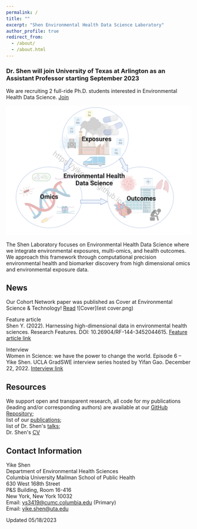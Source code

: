 ```yaml
---
permalink: /
title: ""
excerpt: "Shen Environmental Health Data Science Laboratory"
author_profile: true
redirect_from: 
  - /about/
  - /about.html
---
```


### Dr. Shen will join University of Texas at Arlington as an Assistant Professor starting September 2023

We are recruiting 2 full-ride Ph.D. students interested in Environmental Health Data Science. [Join](https://yikeshen.github.io//JoinShenLab/)

![](Theme_watermark.png)


The Shen Laboratory focuses on Environmental Health Data Science where we integrate environmental exposures, multi-omics, and health outcomes. We approach this framework through computational precision environmental health and biomarker discovery from high dimensional omics and environmental exposure data.


## News

Our Cohort Network paper was published as Cover at Environmental Science & Technology! [Read](https://pubs.acs.org/doi/abs/10.1021/acs.est.2c08174)
![Cover](est cover.png)

Feature article\
Shen Y. (2022). Harnessing high-dimensional data in environmental health sciences. Research Features. DOI: 10.26904/RF-144-3452044615. [Feature article link](https://researchfeatures.com/wp-content/uploads/2022/11/Yike-Shen.pdf)

Interview\
Women in Science: we have the power to change the world. Episode 6 – Yike Shen. UCLA GradSWE interview series hosted by Yifan Gao. December 22, 2022. [Interview link](https://www.youtube.com/watch?v=W0Nmf7P1KAM&ab_channel=GradSWEUCLA)


## Resources
We support open and transparent research, all code for my publications (leading and/or corresponding authors) are available at our [GitHub Repository](https://github.com/YikeShen?tab=repositories); \
list of our [publications](https://scholar.google.com/citations?hl=en&user=hLvLhVcAAAAJ&view_op=list_works&sortby=pubdate);\
list of Dr. Shen's [talks](https://yikeshen.github.io//talks/);\
Dr. Shen's [CV](https://github.com/YikeShen/Shen-Yike_CV/blob/master/CV_Shen%2CYike_05172023.pdf)

## Contact Information
Yike Shen \
Department of Environmental Health Sciences \
Columbia University Mailman School of Public Health \
630 West 168th Street \
P&S Building, Room 16-416 \
New York, New York 10032\
Email: [ys3419@cumc.columbia.edu](ys3419@cumc.columbia.edu) (Primary)\
Email: [yike.shen@uta.edu](yike.shen@uta.edu)


Updated 05/18/2023

